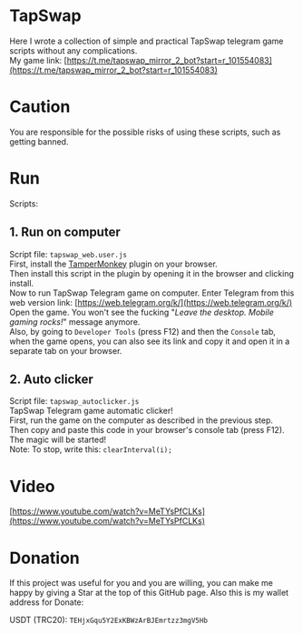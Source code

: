 # TapSwap
Here I wrote a collection of simple and practical TapSwap telegram game scripts without any complications. \
My game link: [https://t.me/tapswap_mirror_2_bot?start=r_101554083](https://t.me/tapswap_mirror_2_bot?start=r_101554083)

# Caution
You are responsible for the possible risks of using these scripts, such as getting banned.

# Run
Scripts:

## 1. Run on computer
Script file: `tapswap_web.user.js` \
First, install the [TamperMonkey](https://www.tampermonkey.net/) plugin on your browser. \
Then install this script in the plugin by opening it in the browser and clicking install. \
Now to run TapSwap Telegram game on computer. Enter Telegram from this web version link: [https://web.telegram.org/k/](https://web.telegram.org/k/) \
Open the game. You won't see the fucking "_Leave the desktop. Mobile gaming rocks!_" message anymore. \
Also, by going to `Developer Tools` (press F12) and then the `Console` tab, when the game opens, you can also see its link and copy it and open it in a separate tab on your browser.

## 2. Auto clicker
Script file: `tapswap_autoclicker.js` \
TapSwap Telegram game automatic clicker! \
First, run the game on the computer as described in the previous step. \
Then copy and paste this code in your browser's console tab (press F12). \
The magic will be started! \
Note: To stop, write this: `clearInterval(i);`

# Video
[https://www.youtube.com/watch?v=MeTYsPfCLKs](https://www.youtube.com/watch?v=MeTYsPfCLKs)

# Donation
If this project was useful for you and you are willing, you can make me happy by giving a Star at the top of this GitHub page. Also this is my wallet address for Donate:

USDT (TRC20): `TEHjxGqu5Y2ExKBWzArBJEmrtzz3mgV5Hb`

